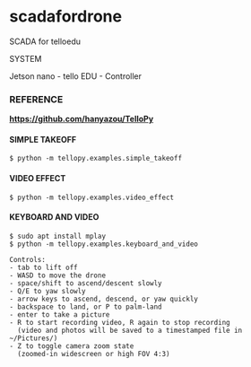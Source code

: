 # scadafordrone
SCADA for telloedu

SYSTEM

Jetson nano - tello EDU - Controller

### REFERENCE
**https://github.com/hanyazou/TelloPy**

#### SIMPLE TAKEOFF
```
$ python -m tellopy.examples.simple_takeoff
```

#### VIDEO EFFECT
```
$ python -m tellopy.examples.video_effect
```

#### KEYBOARD AND VIDEO
```
$ sudo apt install mplay
$ python -m tellopy.examples.keyboard_and_video
```

```
Controls:
- tab to lift off
- WASD to move the drone
- space/shift to ascend/descent slowly
- Q/E to yaw slowly
- arrow keys to ascend, descend, or yaw quickly
- backspace to land, or P to palm-land
- enter to take a picture
- R to start recording video, R again to stop recording
  (video and photos will be saved to a timestamped file in ~/Pictures/)
- Z to toggle camera zoom state
  (zoomed-in widescreen or high FOV 4:3)
```
